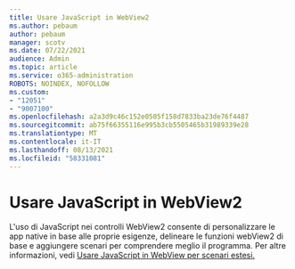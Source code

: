 ```yaml
---
title: Usare JavaScript in WebView2
ms.author: pebaum
author: pebaum
manager: scotv
ms.date: 07/22/2021
audience: Admin
ms.topic: article
ms.service: o365-administration
ROBOTS: NOINDEX, NOFOLLOW
ms.custom:
- "12051"
- "9007100"
ms.openlocfilehash: a2a3d9c46c152e0505f158d7833ba23de76f4487
ms.sourcegitcommit: ab75f66355116e995b3cb5505465b31989339e28
ms.translationtype: MT
ms.contentlocale: it-IT
ms.lasthandoff: 08/13/2021
ms.locfileid: "58331081"
---
```

# <a name="use-javascript-in-webview2"></a>Usare JavaScript in WebView2

L'uso di JavaScript nei controlli WebView2 consente di personalizzare le app native in base alle proprie esigenze, delineare le funzioni webView2 di base e aggiungere scenari per comprendere meglio il programma. Per altre informazioni, vedi [Usare JavaScript in WebView per scenari estesi.](https://docs.microsoft.com/microsoft-edge/webview2/how-to/javascript)
